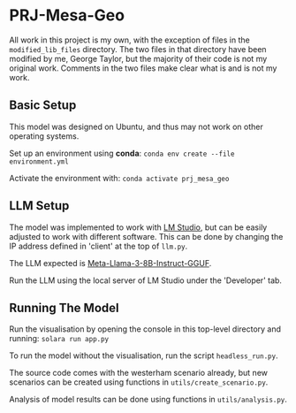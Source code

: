 # PRJ-Mesa-Geo

All work in this project is my own, with the exception of files in the `modified_lib_files` directory.
The two files in that directory have been modified by me, George Taylor, but the majority of their code is not my original work.
Comments in the two files make clear what is and is not my work.

## Basic Setup

This model was designed on Ubuntu, and thus may not work on other operating systems.

Set up an environment using **conda**:
`conda env create --file environment.yml`

Activate the environment with:
`conda activate prj_mesa_geo`

## LLM Setup

The model was implemented to work with [LM Studio](https://lmstudio.ai/), but can be easily adjusted to work with different software.
This can be done by changing the IP address defined in 'client' at the top of `llm.py`.

The LLM expected is [Meta-Llama-3-8B-Instruct-GGUF](https://huggingface.co/SanctumAI/Meta-Llama-3-8B-Instruct-GGUF).

Run the LLM using the local server of LM Studio under the 'Developer' tab.

## Running The Model

Run the visualisation by opening the console in this top-level directory and running:
`solara run app.py`

To run the model without the visualisation, run the script `headless_run.py`.

The source code comes with the westerham scenario already, but new scenarios can be created using functions in `utils/create_scenario.py`.

Analysis of model results can be done using functions in `utils/analysis.py`.
